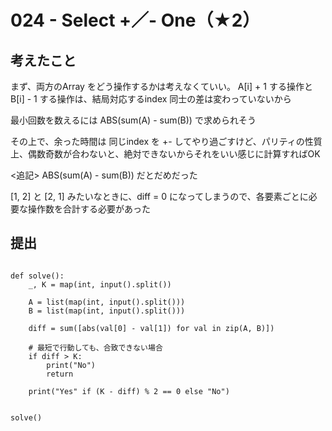 #  024 - Select +／- One（★2） 

## 考えたこと

まず、両方のArray をどう操作するかは考えなくていい。
A[i] + 1 する操作と B[i] - 1 する操作は、結局対応するindex 同士の差は変わっていないから

最小回数を数えるには
ABS(sum(A) - sum(B)) で求められそう

その上で、余った時間は 同じindex を +- してやり過ごすけど、パリティの性質上、偶数奇数が合わないと、絶対できないからそれをいい感じに計算すればOK

<追記>
ABS(sum(A) - sum(B)) だとだめだった

[1, 2] と [2, 1] みたいなときに、diff = 0 になってしまうので、各要素ごとに必要な操作数を合計する必要があった


## 提出

```

def solve():
    _, K = map(int, input().split())

    A = list(map(int, input().split()))
    B = list(map(int, input().split()))

    diff = sum([abs(val[0] - val[1]) for val in zip(A, B)])

    # 最短で行動しても、合致できない場合
    if diff > K:
        print("No")
        return

    print("Yes" if (K - diff) % 2 == 0 else "No")


solve()
```